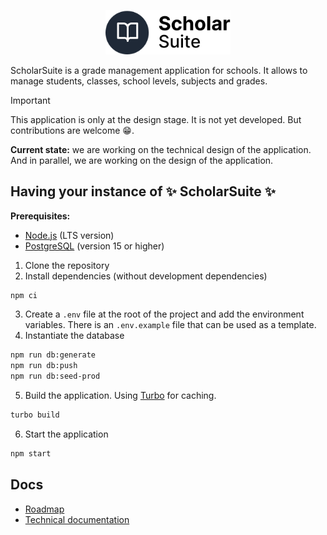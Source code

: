 <p align="center">
    <picture>
      <source media="(prefers-color-scheme: dark)" srcset="./assets/logo-dark.svg">
      <img src="./assets/logo-light.svg" width="200px">
    </picture>
</p>

ScholarSuite is a grade management application for schools. It allows to manage students, classes, school levels, subjects and grades.

> [!IMPORTANT]
> This application is only at the design stage. It is not yet developed. But contributions are welcome 😁.
>
> **Current state:** we are working on the technical design of the application. And in parallel, we are working on the design of the application.

## Having your instance of ✨ ScholarSuite ✨

**Prerequisites:**

- [Node.js](https://nodejs.org/) (LTS version)
- [PostgreSQL](https://www.postgresql.org/) (version 15 or higher)

1. Clone the repository
2. Install dependencies (without development dependencies)

```bash
npm ci
```

3. Create a `.env` file at the root of the project and add the environment variables. There is an `.env.example` file that can be used as a template.
4. Instantiate the database

```bash
npm run db:generate
npm run db:push
npm run db:seed-prod
```

5. Build the application. Using [Turbo](https://turbo.build) for caching.

```bash
turbo build
```

6. Start the application

```bash
npm start
```

## Docs

- [Roadmap](./ROADMAP.md)
- [Technical documentation](./docs/Technical.md)
